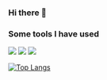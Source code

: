 ### Hi there 👋

### Some tools I have used
<img src="https://cdn.jsdelivr.net/gh/devicons/devicon/icons/html5/html5-original.svg" />
<img src="https://cdn.jsdelivr.net/gh/devicons/devicon/icons/css3/css3-original.svg" />
<img src="https://cdn.jsdelivr.net/gh/devicons/devicon/icons/javascript/javascript-original.svg" />


[![Top Langs](https://github-readme-stats.vercel.app/api/top-langs/?username=dennishva&layout=compact&theme=vision-friendly-dark)](https://github.com/anuraghazra/github-readme-stats)
